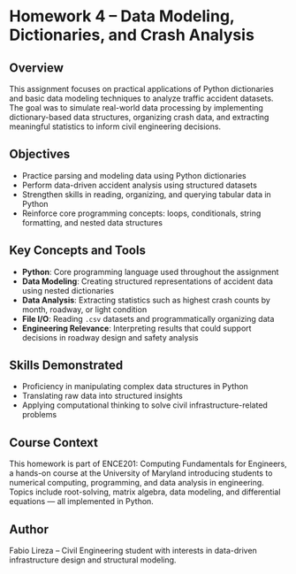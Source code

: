 # Homework 4 – Data Modeling, Dictionaries, and Crash Analysis

## Overview
This assignment focuses on practical applications of Python dictionaries and basic data modeling techniques to analyze traffic accident datasets. The goal was to simulate real-world data processing by implementing dictionary-based data structures, organizing crash data, and extracting meaningful statistics to inform civil engineering decisions.

## Objectives
- Practice parsing and modeling data using Python dictionaries
- Perform data-driven accident analysis using structured datasets
- Strengthen skills in reading, organizing, and querying tabular data in Python
- Reinforce core programming concepts: loops, conditionals, string formatting, and nested data structures

## Key Concepts and Tools
- **Python**: Core programming language used throughout the assignment
- **Data Modeling**: Creating structured representations of accident data using nested dictionaries
- **Data Analysis**: Extracting statistics such as highest crash counts by month, roadway, or light condition
- **File I/O**: Reading `.csv` datasets and programmatically organizing data
- **Engineering Relevance**: Interpreting results that could support decisions in roadway design and safety analysis

## Skills Demonstrated
- Proficiency in manipulating complex data structures in Python
- Translating raw data into structured insights
- Applying computational thinking to solve civil infrastructure-related problems

## Course Context
This homework is part of ENCE201: Computing Fundamentals for Engineers, a hands-on course at the University of Maryland introducing students to numerical computing, programming, and data analysis in engineering. Topics include root-solving, matrix algebra, data modeling, and differential equations — all implemented in Python.

## Author
Fabio Lireza – Civil Engineering student with interests in data-driven infrastructure design and structural modeling.
